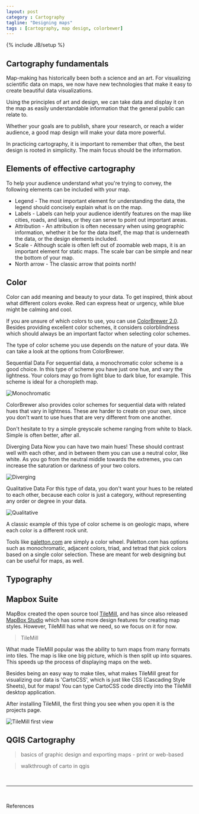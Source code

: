 ```yaml
---
layout: post
category : Cartography
tagline: "Designing maps"
tags : [cartography, map design, colorbewer]
---
```


{% include JB/setup %}

## Cartography fundamentals

Map-making has historically  been both a science and an art. For visualizing scientific data on
maps, we now have new technologies that make it easy to create beautiful data visualizations.

Using the principles of art and design, we can take data and display it on the map as
easily understandable information that the general public can relate to.

Whether your goals are to publish, share your research, or reach a wider audience,
a good map design will make your data more powerful.

In practicing cartography, it is important to remember that often, the best
design is rooted in simplicity. The main focus should be the information.

## Elements of effective cartography

To help your audience understand what you're trying to convey,
the following elements can be included with your map.

 * Legend - The most important element for understanding the data, the legend should concisely explain what is on the map.
 * Labels - Labels can help your audience identify features on the map like cities, roads, and lakes, or they can serve to point out important areas.
 * Attribution - An attribution is often necessary when using geographic information, whether it be for the data itself,
 the map that is underneath the data, or the design elements included.
 * Scale - Although scale is often left out of zoomable web maps, it is an important element for static maps. The scale bar can be simple and near the bottom of your map.
 * North arrow - The classic arrow that points north!

## Color

Color can add meaning and beauty to your data. To get inspired, think about what different colors evoke.
Red can express heat or urgency, while blue might be calming and cool.

If you are unsure of which colors to use, you can use [ColorBrewer 2.0](http://colorbrewer2.org/). Besides
providing excellent color schemes, it considers colorblindness which should always be an important
factor when selecting color schemes.

The type of color scheme you use depends on the nature of your data. We can take a look at the
options from ColorBrewer.

Sequential Data
For sequential data, a monochromatic color scheme is a good choice. In this type
of scheme you have just one hue, and vary the lightness. Your colors may go from
light blue to dark blue, for example. This scheme is ideal for a choropleth map.

![Monochromatic]({{site.baseurl}}{{ASSET_PATH}}/images/colortype/monochrome.png)

ColorBrewer also provides color schemes for sequential data with related
hues that vary in lightness. These are harder to create on your own, since
you don't want to use hues that are very different from one another.

Don't hesitate to try a simple greyscale scheme ranging from white to black.
Simple is often better, after all.

Diverging Data
Now you can have two main hues! These should contrast well with each other, and
in between them you can use a neutral color, like white. As you go from the
neutral middle towards the extremes, you can increase the saturation or darkness
of your two colors.

![Diverging]({{site.baseurl}}{{ASSET_PATH}}/images/colortype/diverge.png)

Qualitative Data
For this type of data, you don't want your hues to be related to each other,
because each color is just a category, without representing any order
or degree in your data.

![Qualitative]({{site.baseurl}}{{ASSET_PATH}}/images/colortype/qualitative.png)

A classic example of this type of color scheme is on geologic maps, where each
color is a different rock unit.

Tools like [paletton.com](http://paletton.com/) are simply a color wheel. Paletton.com has options such as monochromatic, adjacent colors, triad, and tetrad that pick colors based on a single color selection. These are meant for web designing but can be useful for maps, as well.

<!--<a href="http://paletton.com" target="_blank" alt="Spatial Data Bootcamp: Paletton.com color wheel">![Spatial Data Bootcamp: Paletton.com color wheel]({{site.baseurl}}{{ASSET_PATH}}/images/paletton.jpg)</a>-->

## Typography



## Mapbox Suite

MapBox created the open source tool [TileMill](https://www.mapbox.com/tilemill/), and has since also released
[MapBox Studio](https://www.mapbox.com/design/) which has some more design features for creating map styles.
However, TileMill has what we need, so we focus on it for now.

>TileMill

What made TileMill popular was the ability to turn maps from many formats into tiles. The map is like one big picture,
which is then split up into squares. This speeds up the process of displaying maps on the web.

Besides being an easy way to make tiles, what makes TileMill great for visualizing our data is 'CartoCSS', which is just like CSS (Cascading Style Sheets), but for maps! You can type CartoCSS code directly into the TileMill desktop application.

After installing TileMill, the first thing you see when you open it is the projects page.

![TileMill first view]({{site.baseurl}}{{ASSET_PATH}}/images/tilemill/tilemillopen.png)




## QGIS Cartography

> basics of graphic design and exporting maps - print or web-based

> walkthrough of carto in qgis

<br>

----

<br>

References

[^1]:

[^2]:
